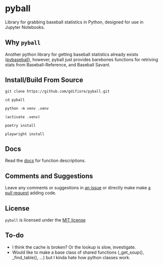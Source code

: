 # pyball

Library for grabbing baseball statistics in Python, designed for use in Jupyter Notebooks.

## Why `pyball`

Another python library for getting baseball statistics already exists ([pybaseball](https://github.com/jldbc/pybaseball)), however, pyball just provides barebones functions for retriving stats from Baseball-Reference, and Baseball Savant.

## Install/Build From Source
```
git clone https://github.com/gdifiore/pyball.git

cd pyball

python -m venv .venv

(activate .venv)

poetry install

playwright install
```

## Docs
Read the [docs](https://gdifiore.github.io/pyball/docs/pyball/index.html) for function descriptions.

## Comments and Suggestions
Leave any comments or suggestions in [an issue](https://github.com/SummitCode/pyball/issues/new) or directly make make [a pull request](https://github.com/SummitCode/pyball/compare) adding code.

## License

`pyball` is licensed under the [MIT license](https://github.com/SummitCode/pyball/blob/master/LICENSE)

## To-do
- I think the cache is broken? Or the lookup is slow, investigate.
- Would like to make a base class of shared functions (_get_soup(), _find_table(), ...) but I kinda hate how python classes work.
